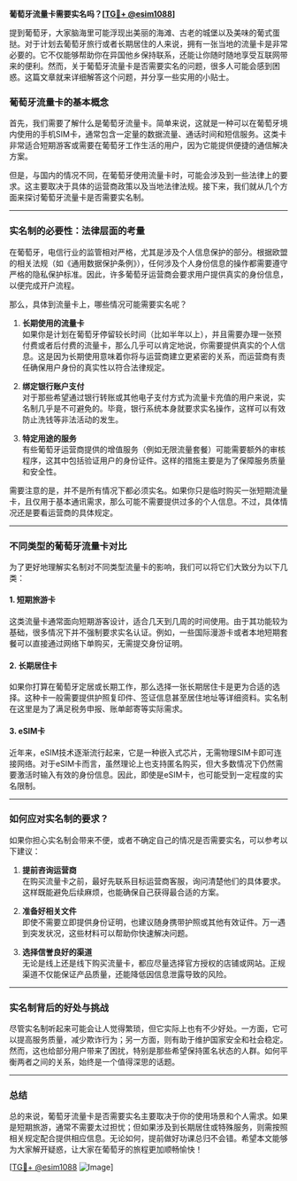 **葡萄牙流量卡需要实名吗？[[TG💪+ @esim1088](https://t.me/s/esim1088)]**

提到葡萄牙，大家脑海里可能浮现出美丽的海滩、古老的城堡以及美味的葡式蛋挞。对于计划去葡萄牙旅行或者长期居住的人来说，拥有一张当地的流量卡是非常必要的。它不仅能够帮助你在异国他乡保持联系，还能让你随时随地享受互联网带来的便利。然而，关于葡萄牙流量卡是否需要实名的问题，很多人可能会感到困惑。这篇文章就来详细解答这个问题，并分享一些实用的小贴士。

### 葡萄牙流量卡的基本概念

首先，我们需要了解什么是葡萄牙流量卡。简单来说，这就是一种可以在葡萄牙境内使用的手机SIM卡，通常包含一定量的数据流量、通话时间和短信服务。这类卡非常适合短期游客或需要在葡萄牙工作生活的用户，因为它能提供便捷的通信解决方案。

但是，与国内的情况不同，在葡萄牙使用流量卡时，可能会涉及到一些法律上的要求。这主要取决于具体的运营商政策以及当地法律法规。接下来，我们就从几个方面来探讨葡萄牙流量卡是否需要实名制。

---

### 实名制的必要性：法律层面的考量

在葡萄牙，电信行业的监管相对严格，尤其是涉及个人信息保护的部分。根据欧盟的相关法规（如《通用数据保护条例》），任何涉及个人身份信息的操作都需要遵守严格的隐私保护标准。因此，许多葡萄牙运营商会要求用户提供真实的身份信息，以便完成开户流程。

那么，具体到流量卡上，哪些情况可能需要实名呢？

1. **长期使用的流量卡**  
   如果你是计划在葡萄牙停留较长时间（比如半年以上），并且需要办理一张预付费或者后付费的流量卡，那么几乎可以肯定地说，你需要提供真实的个人信息。这是因为长期使用意味着你将与运营商建立更紧密的关系，而运营商有责任确保用户身份的真实性以符合法律规定。

2. **绑定银行账户支付**  
   对于那些希望通过银行转账或其他电子支付方式为流量卡充值的用户来说，实名制几乎是不可避免的。毕竟，银行系统本身就要求实名操作，这样可以有效防止洗钱等非法活动的发生。

3. **特定用途的服务**  
   有些葡萄牙运营商提供的增值服务（例如无限流量套餐）可能需要额外的审核程序，这其中包括验证用户的身份证件。这样的措施主要是为了保障服务质量和安全性。

需要注意的是，并不是所有情况下都必须实名。如果你只是临时购买一张短期流量卡，且仅用于基本通讯需求，那么可能不需要提供过多的个人信息。不过，具体情况还是要看运营商的具体规定。

---

### 不同类型的葡萄牙流量卡对比

为了更好地理解实名制对不同类型流量卡的影响，我们可以将它们大致分为以下几类：

#### 1. 短期旅游卡
这类流量卡通常面向短期游客设计，适合几天到几周的时间使用。由于其功能较为基础，很多情况下并不强制要求实名认证。例如，一些国际漫游卡或者本地短期套餐可以直接通过网络下单购买，无需提交身份证明。

#### 2. 长期居住卡
如果你打算在葡萄牙定居或长期工作，那么选择一张长期居住卡是更为合适的选择。这种卡一般需要提供护照复印件、签证信息甚至居住地址等详细资料。实名制在这里是为了满足税务申报、账单邮寄等实际需求。

#### 3. eSIM卡
近年来，eSIM技术逐渐流行起来，它是一种嵌入式芯片，无需物理SIM卡即可连接网络。对于eSIM卡而言，虽然理论上也支持匿名购买，但大多数情况下仍然需要激活时输入有效的身份信息。因此，即使是eSIM卡，也可能受到一定程度的实名限制。

---

### 如何应对实名制的要求？

如果你担心实名制会带来不便，或者不确定自己的情况是否需要实名，可以参考以下建议：

1. **提前咨询运营商**  
   在购买流量卡之前，最好先联系目标运营商客服，询问清楚他们的具体要求。这样既能避免后续麻烦，也能确保自己获得最合适的方案。

2. **准备好相关文件**  
   即使不需要立即提供身份证明，也建议随身携带护照或其他有效证件。万一遇到突发状况，这些材料可以帮助你快速解决问题。

3. **选择信誉良好的渠道**  
   无论是线上还是线下购买流量卡，都应尽量选择官方授权的店铺或网站。正规渠道不仅能保证产品质量，还能降低因信息泄露导致的风险。

---

### 实名制背后的好处与挑战

尽管实名制听起来可能会让人觉得繁琐，但它实际上也有不少好处。一方面，它可以提高服务质量，减少欺诈行为；另一方面，则有助于维护国家安全和社会稳定。然而，这也给部分用户带来了困扰，特别是那些希望保持匿名状态的人群。如何平衡两者之间的关系，始终是一个值得深思的话题。

---

### 总结

总的来说，葡萄牙流量卡是否需要实名主要取决于你的使用场景和个人需求。如果是短期旅游，通常不需要太过担忧；但如果涉及到长期居住或特殊服务，则需按照相关规定配合提供相应信息。无论如何，提前做好功课总归不会错。希望本文能够为大家解开疑惑，让大家在葡萄牙的旅程更加顺畅愉快！

[[TG💪+ @esim1088](https://t.me/s/esim1088) ![Image](https://i.postimg.cc/4NQfJmqS/Snipaste-2025-05-13-00-14-12.png)]